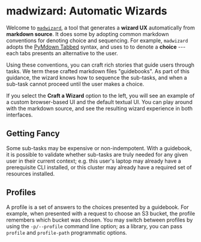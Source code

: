 # madwizard: Automatic Wizards

Welcome to [`madwizard`](https://github.com/guidebooks/madwizard), a
tool that generates a **wizard UX** automatically from **markdown
source**. It does some by adopting common markdown conventions for
denoting choice and sequencing. For example, `madwizard` adopts the
[PyMdown
Tabbed](https://facelessuser.github.io/pymdown-extensions/extensions/tabbed/)
syntax, and uses to to denote a **choice** --- each tabs presents an
alternative to the user.

Using these conventions, you can craft rich stories that guide users
through tasks.  We term these crafted markdown files "guidebooks". As
part of this guidance, the wizard knows how to sequence the sub-tasks,
and when a sub-task cannot proceed until the user makes a choice.

If you select the **Craft a Wizard** option to the left, you will see
an example of a custom browser-based UI and the default textual
UI. You can play around with the markdown source, and see the
resulting wizard experience in both interfaces.

## Getting Fancy

Some sub-tasks may be expensive or non-indempotent. With a guidebook,
it is possible to validate whether sub-tasks are truly needed for any
given user in their current context; e.g. this user's laptop may
already have a prerequisite CLI installed, or this cluster may already
have a required set of resources installed.

## Profiles

A profile is a set of answers to the choices presented by a
guidebook. For example, when presented with a request to choose an S3
bucket, the profile remembers which bucket was chosen. You may switch
between profiles by using the `-p/--profile` command line option; as a
library, you can pass `profile` and `profile-path` programmatic
options.

